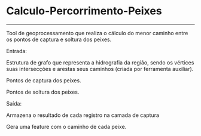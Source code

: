 # Calculo-Percorrimento-Peixes

---

Tool de geoprocessamento que realiza o cálculo do menor caminho entre os pontos de captura e soltura dos peixes.

Entrada:

Estrutura de grafo que representa a hidrografia da região, sendo os vértices suas intersecções e arestas seus caminhos (criada por ferramenta auxiliar).

Pontos de captura dos peixes.

Pontos de soltura dos peixes.

Saída:

Armazena o resultado de cada registro na camada de captura 

Gera uma feature com o caminho de cada peixe.
